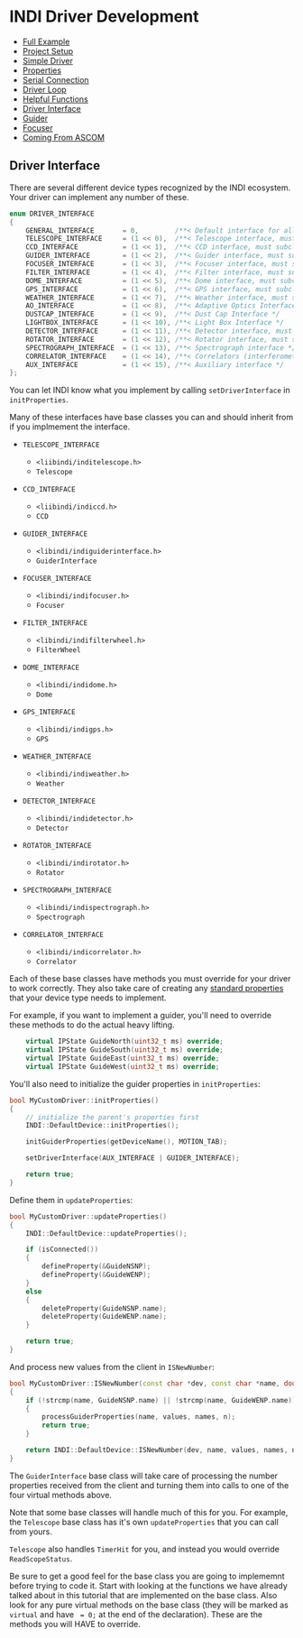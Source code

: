 # INDI Driver Development

* [Full Example](https://github.com/rickbassham/indi-dev-tutorials/tree/main/drivers/indi_mycustomdriver)
* [Project Setup](00-project-setup.md)
* [Simple Driver](01-simple.md)
* [Properties](02-properties.md)
* [Serial Connection](03-serialconnection.md)
* [Driver Loop](04-loops.md)
* [Helpful Functions](05-helpful-functions.md)
* [Driver Interface](06-driver-interface.md)
* [Guider](07-guider.md)
* [Focuser](08-focuser.md)
* [Coming From ASCOM](09-coming-from-ascom.md)

## Driver Interface

There are several different device types recognized by the INDI ecosystem. Your driver can implement
any number of these.

```cpp
enum DRIVER_INTERFACE
{
    GENERAL_INTERFACE       = 0,         /**< Default interface for all INDI devices */
    TELESCOPE_INTERFACE     = (1 << 0),  /**< Telescope interface, must subclass INDI::Telescope */
    CCD_INTERFACE           = (1 << 1),  /**< CCD interface, must subclass INDI::CCD */
    GUIDER_INTERFACE        = (1 << 2),  /**< Guider interface, must subclass INDI::GuiderInterface */
    FOCUSER_INTERFACE       = (1 << 3),  /**< Focuser interface, must subclass INDI::FocuserInterface */
    FILTER_INTERFACE        = (1 << 4),  /**< Filter interface, must subclass INDI::FilterInterface */
    DOME_INTERFACE          = (1 << 5),  /**< Dome interface, must subclass INDI::Dome */
    GPS_INTERFACE           = (1 << 6),  /**< GPS interface, must subclass INDI::GPS */
    WEATHER_INTERFACE       = (1 << 7),  /**< Weather interface, must subclass INDI::Weather */
    AO_INTERFACE            = (1 << 8),  /**< Adaptive Optics Interface */
    DUSTCAP_INTERFACE       = (1 << 9),  /**< Dust Cap Interface */
    LIGHTBOX_INTERFACE      = (1 << 10), /**< Light Box Interface */
    DETECTOR_INTERFACE      = (1 << 11), /**< Detector interface, must subclass INDI::Detector */
    ROTATOR_INTERFACE       = (1 << 12), /**< Rotator interface, must subclass INDI::RotatorInterface */
    SPECTROGRAPH_INTERFACE  = (1 << 13), /**< Spectrograph interface */
    CORRELATOR_INTERFACE    = (1 << 14), /**< Correlators (interferometers) interface */
    AUX_INTERFACE           = (1 << 15), /**< Auxiliary interface */
};
```

You can let INDI know what you implement by calling `setDriverInterface` in `initProperties`.

Many of these interfaces have base classes you can and should inherit from if you implmement the interface.

* `TELESCOPE_INTERFACE`
    * `<liibindi/inditelescope.h>`
    * `Telescope`

* `CCD_INTERFACE`
    * `<liibindi/indiccd.h>`
    * `CCD`

* `GUIDER_INTERFACE`
    * `<libindi/indiguiderinterface.h>`
    * `GuiderInterface`

* `FOCUSER_INTERFACE`
    * `<libindi/indifocuser.h>`
    * `Focuser`

* `FILTER_INTERFACE`
    * `<libindi/indifilterwheel.h>`
    * `FilterWheel`

* `DOME_INTERFACE`
    * `<libindi/indidome.h>`
    * `Dome`

* `GPS_INTERFACE`
    * `<libindi/indigps.h>`
    * `GPS`

* `WEATHER_INTERFACE`
    * `<libindi/indiweather.h>`
    * `Weather`

* `DETECTOR_INTERFACE`
    * `<libindi/indidetector.h>`
    * `Detector`

* `ROTATOR_INTERFACE`
    * `<libindi/indirotator.h>`
    * `Rotator`

* `SPECTROGRAPH_INTERFACE`
    * `<libindi/indispectrograph.h>`
    * `Spectrograph`

* `CORRELATOR_INTERFACE`
    * `<libindi/indicorrelator.h>`
    * `Correlator`

Each of these base classes have methods you must override for your driver to work correctly.
They also take care of creating any
[standard properties](https://indilib.org/developers/developer-manual/101-standard-properties.html)
that your device type needs to implement.

For example, if you want to implement a guider, you'll need to override these methods
to do the actual heavy lifting.

```cpp
    virtual IPState GuideNorth(uint32_t ms) override;
    virtual IPState GuideSouth(uint32_t ms) override;
    virtual IPState GuideEast(uint32_t ms) override;
    virtual IPState GuideWest(uint32_t ms) override;
```

You'll also need to initialize the guider properties in `initProperties`:

```cpp
bool MyCustomDriver::initProperties()
{
    // initialize the parent's properties first
    INDI::DefaultDevice::initProperties();

    initGuiderProperties(getDeviceName(), MOTION_TAB);

    setDriverInterface(AUX_INTERFACE | GUIDER_INTERFACE);

    return true;
}
```

Define them in `updateProperties`:

```cpp
bool MyCustomDriver::updateProperties()
{
    INDI::DefaultDevice::updateProperties();

    if (isConnected())
    {
        defineProperty(&GuideNSNP);
        defineProperty(&GuideWENP);
    }
    else
    {
        deleteProperty(GuideNSNP.name);
        deleteProperty(GuideWENP.name);
    }

    return true;
}
```

And process new values from the client in `ISNewNumber`:

```cpp
bool MyCustomDriver::ISNewNumber(const char *dev, const char *name, double values[], char *names[], int n)
{
    if (!strcmp(name, GuideNSNP.name) || !strcmp(name, GuideWENP.name))
    {
        processGuiderProperties(name, values, names, n);
        return true;
    }

    return INDI::DefaultDevice::ISNewNumber(dev, name, values, names, n);
}
```

The `GuiderInterface` base class will take care of processing the number properties
received from the client and turning them into calls to one of the four virtual
methods above.

Note that some base classes will handle much of this for you. For example, the
`Telescope` base class has it's own `updateProperties` that you can call from yours.

`Telescope` also handles `TimerHit` for you, and instead you would override `ReadScopeStatus`.

Be sure to get a good feel for the base class you are going to implememnt before trying
to code it. Start with looking at the functions we have already talked about in this
tutorial that are implemented on the base class. Also look for any pure virtual methods
on the base class (they will be marked as `virtual` and have ` = 0;` at the end of the
declaration). These are the methods you will HAVE to override.
